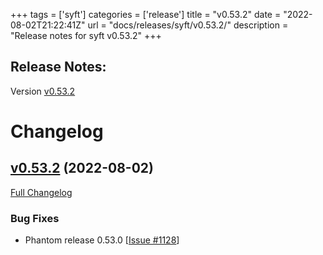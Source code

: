 +++
tags = ['syft']
categories = ['release']
title = "v0.53.2"
date = "2022-08-02T21:22:41Z"
url = "docs/releases/syft/v0.53.2/"
description = "Release notes for syft v0.53.2"
+++

## Release Notes:
Version [v0.53.2](https://github.com/anchore/syft/releases/tag/v0.53.2)

# Changelog

## [v0.53.2](https://github.com/anchore/syft/tree/v0.53.2) (2022-08-02)

[Full Changelog](https://github.com/anchore/syft/compare/v0.53.1...v0.53.2)

### Bug Fixes

- Phantom release 0.53.0 [[Issue #1128](https://github.com/anchore/syft/issues/1128)]
